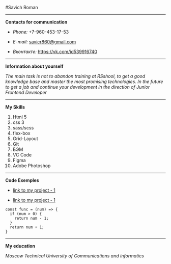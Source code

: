 #Savich Roman

***

**Contacts for communication**

* *Phone:* +7-960-453-17-53

* *E-mail:* savicr860@gmail.com

* *Вконтакте:* https://vk.com/id539916740

***

**Information about yourself**

*The main task is not to abandon training at RSshool, to get a good knowledge base and master the most promising technologies. In the future to get a job and continue your development in the direction of Junior Frontend Developer*

***

**My Skills**

1. Html 5
2. css 3
3. sass/scss
4. flex-box
5. Grid-Layout
6. Git
7. БЭМ
8. VC Code
9. Figma
10. Adobe Photoshop

***

**Code Exemples**

* [link to my project - 1](https://github.com/Savich01/project-itlogia)

* [link to my project - 1](https://github.com/Savich01/anim)

```
const func = (num) => {
  if (num > 0) {
    return num - 1;
  }
  return num + 1;
}

```

***

**My education**

*Moscow Technical University of Communications and informatics*

